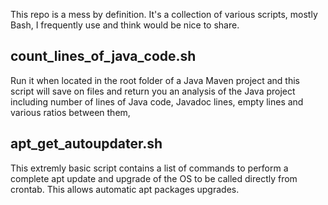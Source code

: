 This repo is a mess by definition. It's a collection of various scripts, mostly Bash, I frequently use and think would be nice to share.

count_lines_of_java_code.sh
---------------------------
Run it when located in the root folder of a Java Maven project and this script will save on files and return you an analysis of the Java project including number of lines of Java code, Javadoc lines, empty lines and various ratios between them,

apt_get_autoupdater.sh
----------------------
This extremly basic script contains a list of commands to perform a complete apt update and upgrade of the OS to be called directly from crontab. This allows automatic apt packages upgrades.
